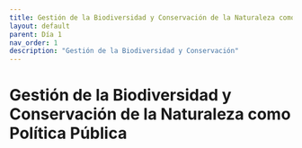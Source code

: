 ```yaml
---
title: Gestión de la Biodiversidad y Conservación de la Naturaleza como Política Pública
layout: default
parent: Día 1
nav_order: 1
description: "Gestión de la Biodiversidad y Conservación"
---
```


# Gestión de la Biodiversidad y Conservación de la Naturaleza como Política Pública

